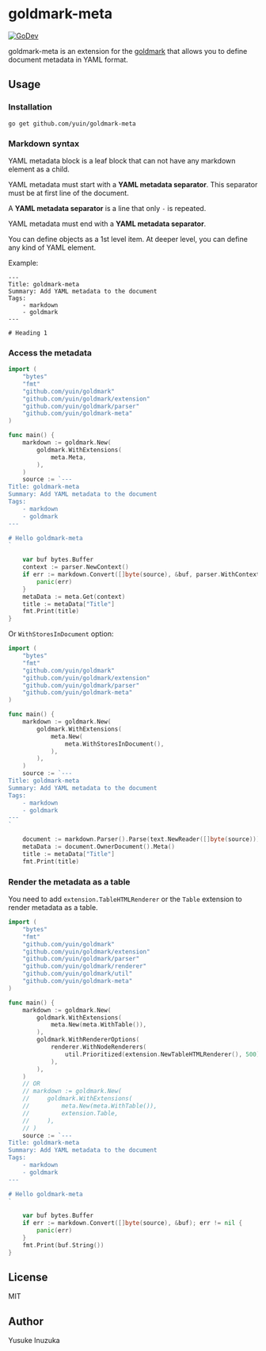 goldmark-meta
=========================
[![GoDev][godev-image]][godev-url]

[godev-image]: https://pkg.go.dev/badge/github.com/yuin/goldmark-meta
[godev-url]: https://pkg.go.dev/github.com/yuin/goldmark-meta


goldmark-meta is an extension for the [goldmark](http://github.com/yuin/goldmark) 
that allows you to define document metadata in YAML format.

Usage
--------------------

### Installation

```
go get github.com/yuin/goldmark-meta
```

### Markdown syntax

YAML metadata block is a leaf block that can not have any markdown element
as a child.

YAML metadata must start with a **YAML metadata separator**.
This separator must be at first line of the document.

A **YAML metadata separator** is a line that only `-` is repeated.

YAML metadata must end with a **YAML metadata separator**.

You can define objects as a 1st level item. At deeper level, you can define 
any kind of YAML element.

Example:

```
---
Title: goldmark-meta
Summary: Add YAML metadata to the document
Tags:
    - markdown
    - goldmark
---

# Heading 1
```


### Access the metadata

```go
import (
    "bytes"
    "fmt"
    "github.com/yuin/goldmark"
    "github.com/yuin/goldmark/extension"
    "github.com/yuin/goldmark/parser"
    "github.com/yuin/goldmark-meta"
)

func main() {
    markdown := goldmark.New(
        goldmark.WithExtensions(
            meta.Meta,
        ),
    )
    source := `---
Title: goldmark-meta
Summary: Add YAML metadata to the document
Tags:
    - markdown
    - goldmark
---

# Hello goldmark-meta
`

    var buf bytes.Buffer
    context := parser.NewContext()
    if err := markdown.Convert([]byte(source), &buf, parser.WithContext(context)); err != nil {
        panic(err)
    }
    metaData := meta.Get(context)
    title := metaData["Title"]
    fmt.Print(title)
}
```

Or `WithStoresInDocument` option:

```go
import (
    "bytes"
    "fmt"
    "github.com/yuin/goldmark"
    "github.com/yuin/goldmark/extension"
    "github.com/yuin/goldmark/parser"
    "github.com/yuin/goldmark-meta"
)

func main() {
	markdown := goldmark.New(
		goldmark.WithExtensions(
			meta.New(
				meta.WithStoresInDocument(),
			),
		),
	)
	source := `---
Title: goldmark-meta
Summary: Add YAML metadata to the document
Tags:
    - markdown
    - goldmark
---
`

	document := markdown.Parser().Parse(text.NewReader([]byte(source)))
	metaData := document.OwnerDocument().Meta()
	title := metaData["Title"]
    fmt.Print(title)
```

### Render the metadata as a table

You need to add `extension.TableHTMLRenderer` or the `Table` extension to
render metadata as a table.

```go
import (
    "bytes"
    "fmt"
    "github.com/yuin/goldmark"
    "github.com/yuin/goldmark/extension"
    "github.com/yuin/goldmark/parser"
    "github.com/yuin/goldmark/renderer"
    "github.com/yuin/goldmark/util"
    "github.com/yuin/goldmark-meta"
)

func main() {
    markdown := goldmark.New(
        goldmark.WithExtensions(
            meta.New(meta.WithTable()),
        ),
        goldmark.WithRendererOptions(
            renderer.WithNodeRenderers(
                util.Prioritized(extension.NewTableHTMLRenderer(), 500),
            ),
        ),
    )
    // OR
    // markdown := goldmark.New(
    //     goldmark.WithExtensions(
    //         meta.New(meta.WithTable()),
    //         extension.Table,
    //     ),
    // )
    source := `---
Title: goldmark-meta
Summary: Add YAML metadata to the document
Tags:
    - markdown
    - goldmark
---

# Hello goldmark-meta
`

    var buf bytes.Buffer
    if err := markdown.Convert([]byte(source), &buf); err != nil {
        panic(err)
    }
    fmt.Print(buf.String())
}
```


License
--------------------
MIT

Author
--------------------
Yusuke Inuzuka
